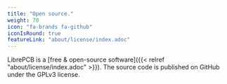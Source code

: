 ```yaml
---
title: "Open source."
weight: 70
icon: "fa-brands fa-github"
iconIsRound: true
featureLink: "about/license/index.adoc"
---
```


LibrePCB is a
[free & open-source software]({{< relref "about/license/index.adoc" >}}).
The source code is published on GitHub under the GPLv3 license.
